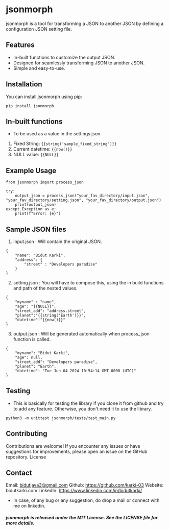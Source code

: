# jsonmorph

jsonmorph is a tool for transforming a JSON to another JSON by defining a configuration JSON setting file.

## Features

- In-built functions to customize the output JSON.
- Designed for seamlessly transforming JSON to another JSON.
- Simple and easy-to-use.

## Installation

You can install jsonmorph using pip:

```
pip install jsonmorph
```

## In-built functions

- To be used as a value in the settings json.

1. Fixed String: `{{string('sample_fixed_string')}}`
2. Current datetime: `{{now()}}`
3. NULL value: `{{NULL}}`

## Example Usage
```
from jsonmorph import process_json

try:
    output_json = process_json("your_fav_directory/input.json", "your_fav_directory/setting.json", "your_fav_directory/output.json")
    print(output_json)
except Exception as e:
    print(f"Error: {e}")
```

## Sample JSON files

1. input.json : Will contain the original JSON.
```
{
    "name": "Bidut Karki",
    "address": {
        "street" : "Developers paradise"
    }
}
```

2. setting.json : You will have to compose this, using the in build functions and path of the nested values.
```
{
    "myname" : "name",
    "age": "{{NULL}}",
    "street_add": "address.street",
    "planet":"{{string('Earth')}}",
    "datetime":"{{now()}}"
}
```
3. output.json : Will be generated automatically when process_json function is called.
```
{
    "myname": "Bidut Karki",
    "age": null,
    "street_add": "Developers paradise",
    "planet": "Earth",
    "datetime": "Tue Jun 04 2024 10:54:14 GMT-0000 (UTC)"
}
```

## Testing
- This is basically for testing the library if you clone it from github and try to add any feature. Otherwise, you don't need it to use the library.

```
python3 -m unittest jsonmorph/tests/test_main.py
```

## Contributing

Contributions are welcome! If you encounter any issues or have suggestions for improvements, please open an issue on the GitHub repository.
License

## Contact
Email: bidutjava3@gmail.com
Github: https://github.com/karki-03
Website: bidutkarki.com
LinkedIn: https://www.linkedin.com/in/bidutkarki/

- In case, of any bug or any suggestion, do drop a mail or connect with me on linkedin.

##### jsonmorph is released under the MIT License. See the LICENSE file for more details. 
